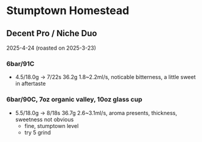 # Stumptown Homestead

## Decent Pro / Niche Duo

2025-4-24 (roasted on 2025-3-23)

### 6bar/91C

- 4.5/18.0g -> 7/22s 36.2g 1.8\~2.2ml/s, noticable bitterness, a little sweet in aftertaste

### 6bar/90C, 7oz organic valley, 10oz glass cup

- 5.5/18.0g -> 8/18s 36.7g 2.6\~3.1ml/s, aroma presents, thickness, sweetness not obvious
  - fine, stumptown level
  - try 5 grind
